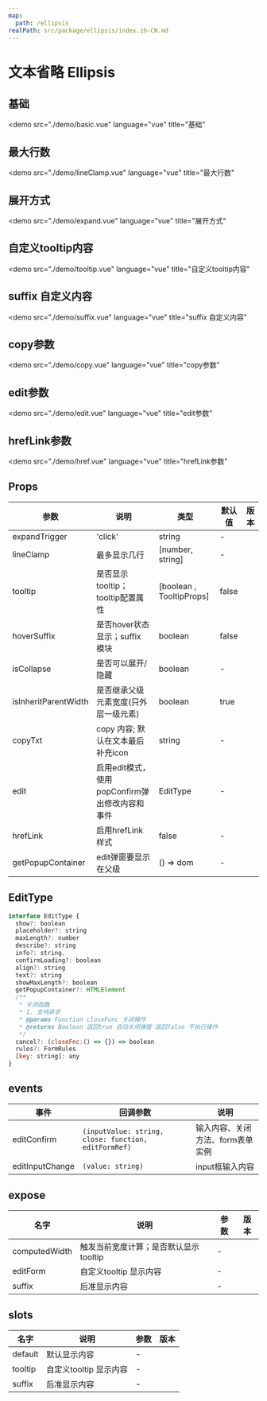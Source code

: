 ```yaml
---
map:
  path: /ellipsis
realPath: src/package/ellipsis/index.zh-CN.md
---
```


# 文本省略 Ellipsis

## 基础

<demo src="./demo/basic.vue"
  language="vue"
  title="基础"
  >
</demo>

## 最大行数

<demo src="./demo/lineClamp.vue"
  language="vue"
  title="最大行数"
  >
</demo>

## 展开方式

<demo src="./demo/expand.vue"
  language="vue"
  title="展开方式"
  >
</demo>

## 自定义tooltip内容

<demo src="./demo/tooltip.vue"
  language="vue"
  title="自定义tooltip内容"
  >
</demo>

## suffix 自定义内容

<demo src="./demo/suffix.vue"
  language="vue"
  title="suffix 自定义内容"
  >
</demo>

## copy参数

<demo src="./demo/copy.vue"
  language="vue"
  title="copy参数"
  >
</demo>

## edit参数

<demo src="./demo/edit.vue"
  language="vue"
  title="edit参数"
  >
</demo>

## hrefLink参数

<demo src="./demo/href.vue"
  language="vue"
  title="hrefLink参数"
  >
</demo>

## Props

| 参数 | 说明 | 类型 | 默认值 | 版本 |
| --- | --- | --- | --- | --- |
| expandTrigger | 'click' | string | - |  |
| lineClamp | 最多显示几行 | [number, string] | - |  |
| tooltip | 是否显示tooltip；tooltip配置属性 | [boolean , TooltipProps] |  false  |  |
| hoverSuffix | 是否hover状态显示；suffix 模块 | boolean |  false  |  |
| isCollapse | 是否可以展开/隐藏 | boolean |  -  |  |
| isInheritParentWidth | 是否继承父级元素宽度(只外层一级元素) | boolean | true |  |
| copyTxt | copy 内容; 默认在文本最后补充icon| string |  -  |  |
| edit | 启用edit模式，使用popConfirm弹出修改内容和事件 | EditType |  -  |  |
| hrefLink | 启用hrefLink 样式 | false |  -  |  |
| getPopupContainer | edit弹窗要显示在父级 | () => dom |  -  |  |

## EditType

```js
interface EditType {
  show?: boolean
  placeholder?: string
  maxLength?: number
  describe?: string
  info?: string,
  confirmLoading?: boolean
  align?: string
  text?: string
  showMaxLength?: boolean
  getPopupContainer?: HTMLElement
  /**
   * 关闭函数
   * 1. 支持异步
   * @params Function closeFunc 关闭操作
   * @returns Boolean 返回true 自动关闭弹窗 返回false 不执行操作
   */
  cancel?: (closeFnc:() => {}) => boolean
  rules?: FormRules
  [key: string]: any
}
```

## events

| 事件           | 回调参数                  | 说明               |
| -------------- | ------------------------- | ------------------ |
| editConfirm          | `(inputValue: string, close: function, editFormRef)`               | 输入内容、关闭方法、form表单实例 |
| editInputChange          | `(value: string)`               | input框输入内容 |

## expose

| 名字 | 说明 | 参数 | 版本 |
| --- | --- | --- | --- |
| computedWidth | 触发当前宽度计算；是否默认显示tooltip |  -  | |
| editForm | 自定义tooltip 显示内容 |  -  | |
| suffix | 后准显示内容 |  -  | |

## slots

| 名字 | 说明 | 参数 | 版本 |
| --- | --- | --- | --- |
| default | 默认显示内容 |  -  | |
| tooltip | 自定义tooltip 显示内容 |  -  | |
| suffix | 后准显示内容 |  -  | |

